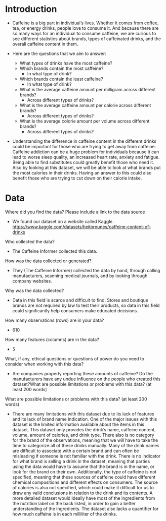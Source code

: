 # Introduction 

- Caffeine is a big part in individual’s lives. Whether it comes from coffee, tea, or energy drinks, people love to consume it. And because there are so many ways for an individual to consume caffeine, we are curious to see different statistics about brands, types of caffeinated drinks, and the overall caffeine content in them.
- Here are the questions that we aim to answer:
  - What types of drinks have the most caffeine?
  - Which brands contain the most caffeine?
    - In what type of drink? 
  - Which brands contain the least caffeine?
    - In what type of drink?
  - What is the average caffeine amount per milligram across different brands?
    - Across different types of drinks?
  - What is the average caffeine amount per calorie across different brands?
    - Across different types of drinks?
  - What is the average colorie amount per volume across different brands? 
    - Across different types of drinks? 
    
- Understanding the difference in caffeine content in the different drinks could be important for those who are trying to get away from caffeine. Caffeine addiction can be a huge problem for individuals because it can lead to worse sleep quality, an increased heart rate, anxiety and fatigue. Being able to find substitutes could greatly benefit those who need it. Also by looking at this dataset, we will be able to look at what brands put the most calories in their drinks. Having an answer to this could also benefit those who are trying to cut down on their calorie intake.

# Data

Where did you find the data? Please include a link to the data source 

- We found our dataset on a website called Kaggle. https://www.kaggle.com/datasets/heitornunes/caffeine-content-of-drinks 

Who collected the data?  

- The Caffeine Informer collected this data. 

How was the data collected or generated?

- They (The Caffeine Informer) collected the data by hand, through calling manufacturers, scanning medical journals, and by looking through company websites. 

Why was the data collected?

- Data in this field is scarce and difficult to find. Stores and boutique brands are not required by law to test their products, so data in this field could significantly help consumers make educated decisions. 


How many observations (rows) are in your data?  

- 610

How many features (columns) are in the data?  

- 5

What, if any, ethical questions or questions of power do you need to consider when working with this data?  

- Are companies properly reporting these amounts of caffeine? Do the manufacturers have any undue influence on the people who created this dataset?What are possible limitations or problems with this data?   (at least 200 words)

What are possible limitations or problems with this data?   (at least 200 words)

- There are many limitations with this dataset due to its lack of features and its lack of brand name indication. One of the major issues with this dataset is the limited information available about the items in this dataset. This dataset only provides the drink’s name, caffeine content, volume, amount of calories, and drink type. There also is no category for the brand of the observations, meaning that we will have to take the time to categorize all of these drinks manually. Many of the drink names are difficult to associate with a certain brand and can often be misleading if someone is not familiar with the drink. There is no indicator for what brand is selling a drink in the dataset, meaning that parties using the data would have to assume that the brand is in the name, or look for the brand on their own. Additionally, the type of caffeine is not specified, meaning that these sources of caffeine could have different chemical compositions and different effects on consumers. The source of calories is also not specified, which could make it difficult for us to draw any valid conclusions in relation to the drink and its contents. A more detailed dataset would ideally have most of the ingredients from the nutrition label on the back listed, in order to gain a better understanding of the ingredients. The dataset also lacks a quantifier for how much caffeine is in each milliliter of the drinks.
